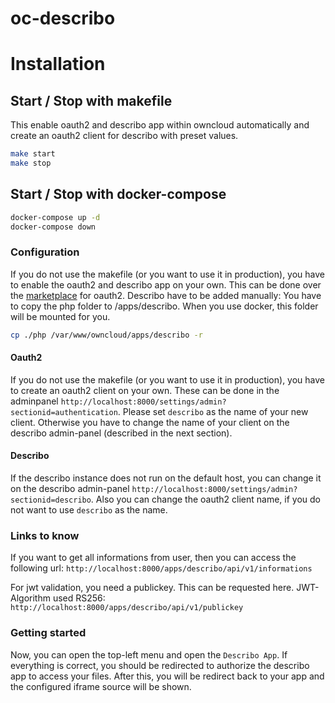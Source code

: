 # oc-describo

# Installation

## Start / Stop with makefile

This enable oauth2 and describo app within owncloud automatically and create an oauth2 client for describo with preset values.

```bash
make start
make stop
```

## Start / Stop with docker-compose
```bash
docker-compose up -d
docker-compose down
```

### Configuration

If you do not use the makefile (or you want to use it in production), you have to enable the oauth2 and describo app on your own.
This can be done over the [marketplace](https://doc.owncloud.com/server/admin_manual/configuration/server/security/oauth2.html#installation) for oauth2. Describo have to be added manually: You have to copy the php folder to /apps/describo. When you use docker, this folder will be mounted for you.

```bash
cp ./php /var/www/owncloud/apps/describo -r
```

#### Oauth2

If you do not use the makefile (or you want to use it in production), you have to create an oauth2 client on your own.
These can be done in the adminpanel `http://localhost:8000/settings/admin?sectionid=authentication`. Please set `describo` as the name of your new client. Otherwise you have to change the name of your client on the describo admin-panel (described in the next section).

#### Describo

If the describo instance does not run on the default host, you can change it on the describo admin-panel `http://localhost:8000/settings/admin?sectionid=describo`. Also you can change the oauth2 client name, if you do not want to use `describo` as the name.

### Links to know

If you want to get all informations from user, then you can access the following url:
`http://localhost:8000/apps/describo/api/v1/informations`

For jwt validation, you need a publickey. This can be requested here. JWT-Algorithm used RS256:
`http://localhost:8000/apps/describo/api/v1/publickey`

### Getting started

Now, you can open the top-left menu and open the `Describo App`. If everything is correct, you should be redirected to authorize the describo app to access your files. After this, you will be redirect back to your app and the configured iframe source will be shown.
